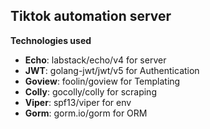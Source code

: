 ## Tiktok automation server
**Technologies used**
- **Echo**: labstack/echo/v4 for server
- **JWT**: golang-jwt/jwt/v5 for Authentication
- **Goview**: foolin/goview for Templating
- **Colly**: gocolly/colly for scraping
- **Viper**: spf13/viper for env
- **Gorm**: gorm.io/gorm for ORM
